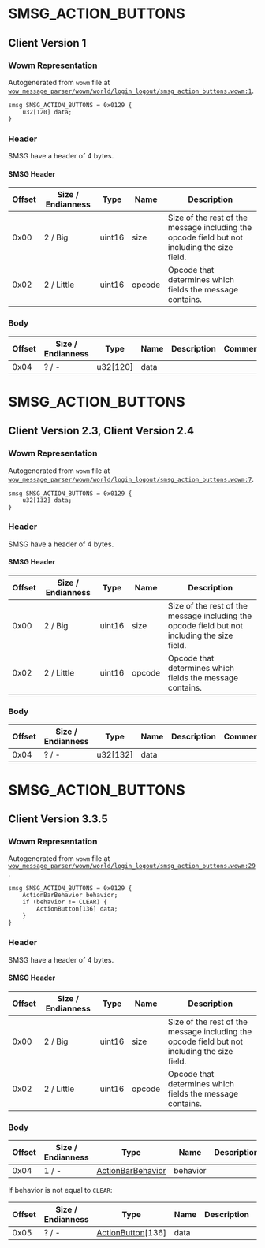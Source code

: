 # SMSG_ACTION_BUTTONS

## Client Version 1

### Wowm Representation

Autogenerated from `wowm` file at [`wow_message_parser/wowm/world/login_logout/smsg_action_buttons.wowm:1`](https://github.com/gtker/wow_messages/tree/main/wow_message_parser/wowm/world/login_logout/smsg_action_buttons.wowm#L1).
```rust,ignore
smsg SMSG_ACTION_BUTTONS = 0x0129 {
    u32[120] data;
}
```
### Header

SMSG have a header of 4 bytes.

#### SMSG Header

| Offset | Size / Endianness | Type   | Name   | Description |
| ------ | ----------------- | ------ | ------ | ----------- |
| 0x00   | 2 / Big           | uint16 | size   | Size of the rest of the message including the opcode field but not including the size field.|
| 0x02   | 2 / Little        | uint16 | opcode | Opcode that determines which fields the message contains.|

### Body

| Offset | Size / Endianness | Type | Name | Description | Comment |
| ------ | ----------------- | ---- | ---- | ----------- | ------- |
| 0x04 | ? / - | u32[120] | data |  |  |

# SMSG_ACTION_BUTTONS

## Client Version 2.3, Client Version 2.4

### Wowm Representation

Autogenerated from `wowm` file at [`wow_message_parser/wowm/world/login_logout/smsg_action_buttons.wowm:7`](https://github.com/gtker/wow_messages/tree/main/wow_message_parser/wowm/world/login_logout/smsg_action_buttons.wowm#L7).
```rust,ignore
smsg SMSG_ACTION_BUTTONS = 0x0129 {
    u32[132] data;
}
```
### Header

SMSG have a header of 4 bytes.

#### SMSG Header

| Offset | Size / Endianness | Type   | Name   | Description |
| ------ | ----------------- | ------ | ------ | ----------- |
| 0x00   | 2 / Big           | uint16 | size   | Size of the rest of the message including the opcode field but not including the size field.|
| 0x02   | 2 / Little        | uint16 | opcode | Opcode that determines which fields the message contains.|

### Body

| Offset | Size / Endianness | Type | Name | Description | Comment |
| ------ | ----------------- | ---- | ---- | ----------- | ------- |
| 0x04 | ? / - | u32[132] | data |  |  |

# SMSG_ACTION_BUTTONS

## Client Version 3.3.5

### Wowm Representation

Autogenerated from `wowm` file at [`wow_message_parser/wowm/world/login_logout/smsg_action_buttons.wowm:29`](https://github.com/gtker/wow_messages/tree/main/wow_message_parser/wowm/world/login_logout/smsg_action_buttons.wowm#L29).
```rust,ignore
smsg SMSG_ACTION_BUTTONS = 0x0129 {
    ActionBarBehavior behavior;
    if (behavior != CLEAR) {
        ActionButton[136] data;
    }
}
```
### Header

SMSG have a header of 4 bytes.

#### SMSG Header

| Offset | Size / Endianness | Type   | Name   | Description |
| ------ | ----------------- | ------ | ------ | ----------- |
| 0x00   | 2 / Big           | uint16 | size   | Size of the rest of the message including the opcode field but not including the size field.|
| 0x02   | 2 / Little        | uint16 | opcode | Opcode that determines which fields the message contains.|

### Body

| Offset | Size / Endianness | Type | Name | Description | Comment |
| ------ | ----------------- | ---- | ---- | ----------- | ------- |
| 0x04 | 1 / - | [ActionBarBehavior](actionbarbehavior.md) | behavior |  |  |

If behavior is not equal to `CLEAR`:

| Offset | Size / Endianness | Type | Name | Description | Comment |
| ------ | ----------------- | ---- | ---- | ----------- | ------- |
| 0x05 | ? / - | [ActionButton](actionbutton.md)[136] | data |  |  |

